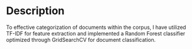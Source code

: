 # Description
To effective categorization of documents within the corpus, I have utilized TF-IDF for feature extraction and implemented a Random Forest classifier optimized through GridSearchCV for document classification.
